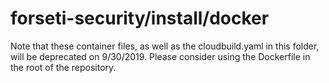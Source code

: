 # forseti-security/install/docker
Note that these container files, as well as the cloudbuild.yaml in this folder, will be deprecated on 9/30/2019.  Please consider using the Dockerfile in the root of the repository.